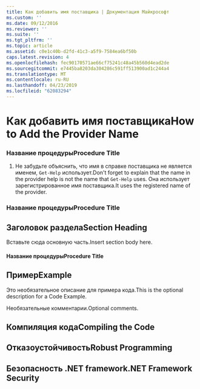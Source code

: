 ```yaml
---
title: Как добавить имя поставщика | Документация Майкрософт
ms.custom: ''
ms.date: 09/12/2016
ms.reviewer: ''
ms.suite: ''
ms.tgt_pltfrm: ''
ms.topic: article
ms.assetid: c0e1c40b-d2fd-41c3-a5f9-7584ea6bf50b
caps.latest.revision: 4
ms.openlocfilehash: fec90170571ae66cf75241c48a45b560d4ead2de
ms.sourcegitcommit: e7445ba8203da304286c591ff513900ad1c244a4
ms.translationtype: MT
ms.contentlocale: ru-RU
ms.lasthandoff: 04/23/2019
ms.locfileid: "62083294"
---
```

# <a name="how-to-add-the-provider-name"></a><span data-ttu-id="a0ec7-102">Как добавить имя поставщика</span><span class="sxs-lookup"><span data-stu-id="a0ec7-102">How to Add the Provider Name</span></span>

### <a name="procedure-title"></a><span data-ttu-id="a0ec7-103">Название процедуры</span><span class="sxs-lookup"><span data-stu-id="a0ec7-103">Procedure Title</span></span>

1. <span data-ttu-id="a0ec7-104">Не забудьте объяснить, что имя в справке поставщика не является именем, `Get-Help` использует.</span><span class="sxs-lookup"><span data-stu-id="a0ec7-104">Don't forget to explain that the name in the provider help is not the name that `Get-Help` uses.</span></span> <span data-ttu-id="a0ec7-105">Она использует зарегистрированное имя поставщика.</span><span class="sxs-lookup"><span data-stu-id="a0ec7-105">It uses the registered name of the provider.</span></span>

### <a name="procedure-title"></a><span data-ttu-id="a0ec7-106">Название процедуры</span><span class="sxs-lookup"><span data-stu-id="a0ec7-106">Procedure Title</span></span>

## <a name="section-heading"></a><span data-ttu-id="a0ec7-107">Заголовок раздела</span><span class="sxs-lookup"><span data-stu-id="a0ec7-107">Section Heading</span></span>

 <span data-ttu-id="a0ec7-108">Вставьте сюда основную часть.</span><span class="sxs-lookup"><span data-stu-id="a0ec7-108">Insert section body here.</span></span>

#### <a name="procedure-title"></a><span data-ttu-id="a0ec7-109">Название процедуры</span><span class="sxs-lookup"><span data-stu-id="a0ec7-109">Procedure Title</span></span>

## <a name="example"></a><span data-ttu-id="a0ec7-110">Пример</span><span class="sxs-lookup"><span data-stu-id="a0ec7-110">Example</span></span>

 <span data-ttu-id="a0ec7-111">Это необязательное описание для примера кода.</span><span class="sxs-lookup"><span data-stu-id="a0ec7-111">This is the optional description for a Code Example.</span></span>

<!-- TODO!!!: review snippet reference  [!CODE [Microsoft.Win32.RegistryKey#4](Microsoft.Win32.RegistryKey#4)]  -->

 <span data-ttu-id="a0ec7-112">Необязательные комментарии.</span><span class="sxs-lookup"><span data-stu-id="a0ec7-112">Optional comments.</span></span>

## <a name="compiling-the-code"></a><span data-ttu-id="a0ec7-113">Компиляция кода</span><span class="sxs-lookup"><span data-stu-id="a0ec7-113">Compiling the Code</span></span>

## <a name="robust-programming"></a><span data-ttu-id="a0ec7-114">Отказоустойчивость</span><span class="sxs-lookup"><span data-stu-id="a0ec7-114">Robust Programming</span></span>

## <a name="net-framework-security"></a><span data-ttu-id="a0ec7-115">Безопасность .NET framework</span><span class="sxs-lookup"><span data-stu-id="a0ec7-115">.NET Framework Security</span></span>
